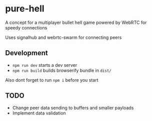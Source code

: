 # pure-hell

A concept for a multiplayer bullet hell game powered by WebRTC for speedy connections

Uses signalhub and webrtc-swarm for connecting peers

## Development

- `npm run dev` starts a dev server
- `npm run build` builds browserify bundle in `dist/`

Also dont forget to run `npm i` before you start

## TODO

- Change peer data sending to buffers and smaller payloads
- Implement data validation